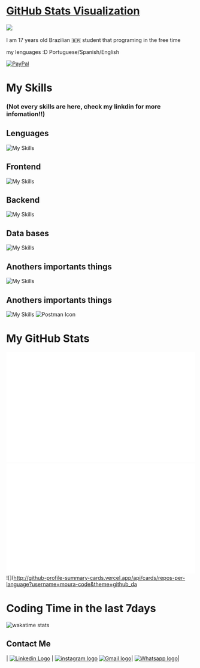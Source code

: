 # [GitHub Stats Visualization](https://github.com/jstrieb/github-stats)

<!--
https://github.community/t/support-theme-context-for-images-in-light-vs-dark-mode/147981/84
-->


![](https://komarev.com/ghpvc/?username=moura-code)

I am 17 years old Brazilian :brazil: student that programing in the free time

my lenguages :D
Portuguese/Spanish/English

[![PayPal](https://img.shields.io/badge/PayPal-00457C?style=for-the-badge&logo=paypal&logoColor=white)](https://www.paypal.com/paypalme/joaoSMBR)


# My Skills
### (Not every skills are here, check my linkdin for more infomation!!)

## Lenguages
![My Skills](https://skillicons.dev/icons?i=js,html,css,nodejs,py,git,express,ts&theme=dark&perline=9)

## Frontend
![My Skills](https://skillicons.dev/icons?i=js&perline=3)

## Backend
![My Skills](https://skillicons.dev/icons?i=js,html,css,nodejs,py,git,express,ts&theme=dark&perline=9)

## Data bases
![My Skills](https://skillicons.dev/icons?i=js,html,css,nodejs,py,git,express,ts&theme=dark&perline=9)

## Anothers importants things
![My Skills](https://skillicons.dev/icons?i=js,html,css,nodejs,py,git,express,ts&theme=dark&perline=9)


## Anothers importants things
![My Skills](https://skillicons.dev/icons?i=js,html,css,nodejs,py,git,express,ts&theme=dark&perline=9)
<img src="https://user-images.githubusercontent.com/94744748/174678573-5e5f084c-d17a-4002-8f09-6c9885fb0823.svg" width="48px" alt="Postman Icon"/>
 # My GitHub Stats
![image](https://raw.githubusercontent.com/moura-code/moura-code/master/generated/overview.svg#gh-dark-mode-only)
![image](https://raw.githubusercontent.com/moura-code/moura-code/master/generated/languages.svg#gh-dark-mode-only)
![](http://github-profile-summary-cards.vercel.app/api/cards/repos-per-language?username=moura-code&theme=github_da

# Coding Time in the last 7days

![wakatime stats](https://github-readme-stats.vercel.app/api/wakatime?username=moura&theme=dark)
## Contact Me
| [<img src="https://github.com/TheDudeThatCode/TheDudeThatCode/blob/master/Assets/Linkedin.svg" alt="Linkedin Logo" width="32">](https://www.linkedin.com/in/joaocaladomoura/) |  [<img src="https://github.com/TheDudeThatCode/TheDudeThatCode/blob/master/Assets/Instagram.svg" alt="instagram logo" width="32">](https://www.instagram.com/joao_c_moura/) [<img src="https://github.com/TheDudeThatCode/TheDudeThatCode/blob/master/Assets/Gmail.svg" alt="Gmail logo" height="32">](mailto:jcaladomoura@gmail.com)| [<img src="https://www.speaktech.in/themes/images/whatsapp-icon.png" alt="Whatsapp logo" height="32">](https://web.whatsapp.com/send?phone=59891357270)|
